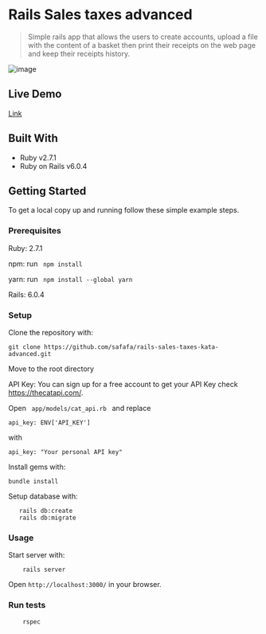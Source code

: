 # Rails Sales taxes advanced

> Simple rails app that allows the users to create accounts, upload a file with the content of a basket then print their receipts on the web page and keep their receipts history.

![image](https://user-images.githubusercontent.com/43698511/152758272-6c70d26e-d7e6-4f9a-bf3b-11e0d8d2fe31.png)

## Live Demo

[Link](https://taxes-kata-advanced.herokuapp.com/)

## Built With

- Ruby v2.7.1
- Ruby on Rails v6.0.4

## Getting Started

To get a local copy up and running follow these simple example steps.

### Prerequisites

Ruby: 2.7.1

npm: run <code> npm install </code>

yarn: run <code> npm install --global yarn </code>

Rails: 6.0.4
 
### Setup

Clone the repository with:
```
git clone https://github.com/safafa/rails-sales-taxes-kata-advanced.git
```
Move to the root directory

API Key:
You can sign up for a free account to get your API Key check https://thecatapi.com/.

Open <code> app/models/cat_api.rb </code> and replace

```
api_key: ENV['API_KEY']
```
with

```
api_key: "Your personal API key"
```

Install gems with:

```
bundle install
```

Setup database with:

```
   rails db:create
   rails db:migrate
```



### Usage

Start server with:

```
    rails server
```

Open `http://localhost:3000/` in your browser.

### Run tests

```
    rspec 
```
